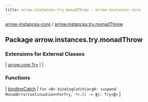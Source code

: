 ```yaml
---
title: arrow.instances.try.monadThrow - arrow-instances-core
---
```


[arrow-instances-core](../index.html) / [arrow.instances.try.monadThrow](./index.html)

## Package arrow.instances.try.monadThrow

### Extensions for External Classes

| [arrow.core.Try](arrow.core.-try/index.html) |  |

### Functions

| [bindingCatch](binding-catch.html) | `fun <B> bindingCatch(arg0: suspend MonadErrorContinuation<ForTry, *>.() -> `[`B`](binding-catch.html#B)`): Try<`[`B`](binding-catch.html#B)`>` |

